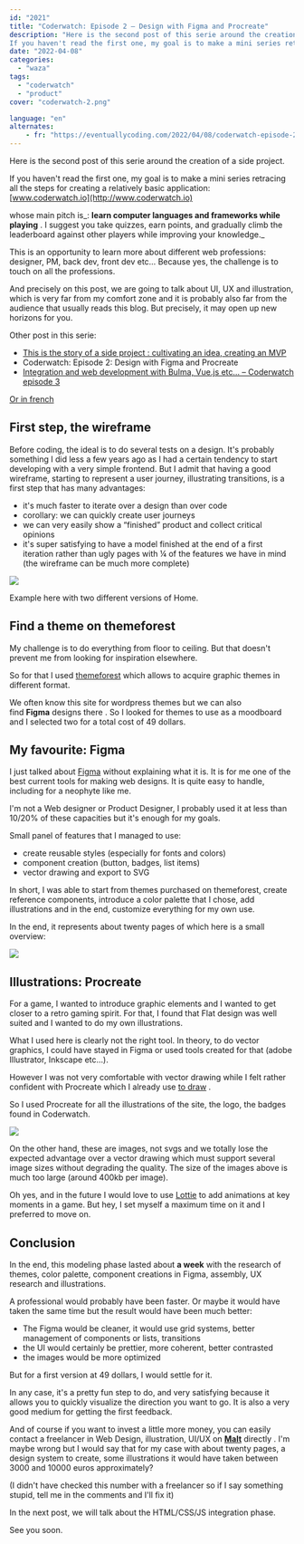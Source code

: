```yaml
---
id: "2021"
title: "Coderwatch: Episode 2 – Design with Figma and Procreate"
description: "Here is the second post of this serie around the creation of a side project.
If you haven't read the first one, my goal is to make a mini series ret..."
date: "2022-04-08"
categories: 
  - "waza"
tags: 
  - "coderwatch"
  - "product"
cover: "coderwatch-2.png"

language: "en"
alternates:
    - fr: "https://eventuallycoding.com/2022/04/08/coderwatch-episode-2-design-avec-figma-et-procreate"
---
```


Here is the second post of this serie around the creation of a side project. 

If you haven't read the first one, my goal is to make a mini series retracing all the steps for creating a relatively basic application:[  
](https://translate.google.com/website?sl=fr&tl=en&hl=fr&client=webapp&u=http://www.coderwatch.io/)[www.coderwatch.io](http://www.coderwatch.io)

whose main pitch is_: **learn computer languages ​​and frameworks while playing** . I suggest you take quizzes, earn points, and gradually climb the leaderboard against other players while improving your knowledge._

This is an opportunity to learn more about different web professions: designer, PM, back dev, front dev etc… Because yes, the challenge is to touch on all the professions.

And precisely on this post, we are going to talk about UI, UX and illustration, which is very far from my comfort zone and it is probably also far from the audience that usually reads this blog. But precisely, it may open up new horizons for you.

Other post in this serie:

- [This is the story of a side project : cultivating an idea, creating an MVP](https://eventuallycoding.com/2022/04/04/this-is-the-story-of-a-side-project/)
- Coderwatch: Episode 2: Design with Figma and Procreate
- [Integration and web development with Bulma, Vue.js etc… – Coderwatch episode 3](https://eventuallycoding.com/2022/04/14/integration-and-web-development-with-bulma-vue-js-etc-coderwatch-episode-3/)

[Or in french](https://eventuallycoding.com/2022/04/08/coderwatch-episode-2-design-avec-figma-et-procreate/)

## First step, the wireframe

Before coding, the ideal is to do several tests on a design. It's probably something I did less a few years ago as I had a certain tendency to start developing with a very simple frontend. But I admit that having a good wireframe, starting to represent a user journey, illustrating transitions, is a first step that has many advantages:

- it's much faster to iterate over a design than over code
- corollary: we can quickly create user journeys
- we can very easily show a “finished” product and collect critical opinions
- it's super satisfying to have a model finished at the end of a first iteration rather than ugly pages with ¼ of the features we have in mind (the wireframe can be much more complete)

![](/images/pasted-image-0-5.png)

Example here with two different versions of Home.

## Find a theme on themeforest

My challenge is to do everything from floor to ceiling. But that doesn't prevent me from looking for inspiration elsewhere. 

So for that I used [themeforest](https://translate.google.com/website?sl=fr&tl=en&hl=fr&client=webapp&u=https://themeforest.net/) which allows to acquire graphic themes in different format.

We often know this site for wordpress themes but we can also find **Figma** designs there . So I looked for themes to use as a moodboard and I selected two for a total cost of 49 dollars. 

## My favourite: Figma

I just talked about [Figma](https://translate.google.com/website?sl=fr&tl=en&hl=fr&client=webapp&u=https://www.figma.com/) without explaining what it is. It is for me one of the best current tools for making web designs. It is quite easy to handle, including for a neophyte like me. 

I'm not a Web designer or Product Designer, I probably used it at less than 10/20% of these capacities but it's enough for my goals. 

Small panel of features that I managed to use:

- create reusable styles (especially for fonts and colors)
- component creation (button, badges, list items)
- vector drawing and export to SVG

In short, I was able to start from themes purchased on themeforest, create reference components, introduce a color palette that I chose, add illustrations and in the end, customize everything for my own use.

In the end, it represents about twenty pages of which here is a small overview: 

![](/images/pasted-image-0-10-1024x572.png)

## Illustrations: Procreate

For a game, I wanted to introduce graphic elements and I wanted to get closer to a retro gaming spirit. For that, I found that Flat design was well suited and I wanted to do my own illustrations. 

What I used here is clearly not the right tool. In theory, to do vector graphics, I could have stayed in Figma or used tools created for that (adobe Illustrator, Inkscape etc…). 

However I was not very comfortable with vector drawing while I felt rather confident with Procreate which I already use [to draw](https://translate.google.com/website?sl=fr&tl=en&hl=fr&client=webapp&u=https://www.instagram.com/corwinhakanai/) . 

So I used Procreate for all the illustrations of the site, the logo, the badges found in Coderwatch. 

![](/images/pasted-image-0-11-1024x583.png)

On the other hand, these are images, not svgs and we totally lose the expected advantage over a vector drawing which must support several image sizes without degrading the quality. The size of the images above is much too large (around 400kb per image). 

Oh yes, and in the future I would love to use [Lottie](https://translate.google.com/website?sl=fr&tl=en&hl=fr&client=webapp&u=https://lottiefiles.com/) to add animations at key moments in a game. But hey, I set myself a maximum time on it and I preferred to move on.

## Conclusion

In the end, this modeling phase lasted about **a week** with the research of themes, color palette, component creations in Figma, assembly, UX research and illustrations.

A professional would probably have been faster. Or maybe it would have taken the same time but the result would have been much better:

- The Figma would be cleaner, it would use grid systems, better management of components or lists, transitions
- the UI would certainly be prettier, more coherent, better contrasted
- the images would be more optimized

But for a first version at 49 dollars, I would settle for it. 

In any case, it's a pretty fun step to do, and very satisfying because it allows you to quickly visualize the direction you want to go. It is also a very good medium for getting the first feedback.

And of course if you want to invest a little more money, you can easily contact a freelancer in Web Design, illustration, UI/UX on **[Malt](https://www.malt.com)** directly . I'm maybe wrong but I would say that for my case with about twenty pages, a design system to create, some illustrations it would have taken between 3000 and 10000 euros approximately?

(I didn't have checked this number with a freelancer so if I say something stupid, tell me in the comments and I'll fix it)

In the next post, we will talk about the HTML/CSS/JS integration phase.

See you soon.
